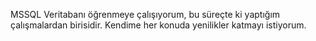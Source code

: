 MSSQL Veritabanı öğrenmeye çalışıyorum, bu süreçte ki yaptığım çalışmalardan birisidir. Kendime her konuda yenilikler katmayı istiyorum.
